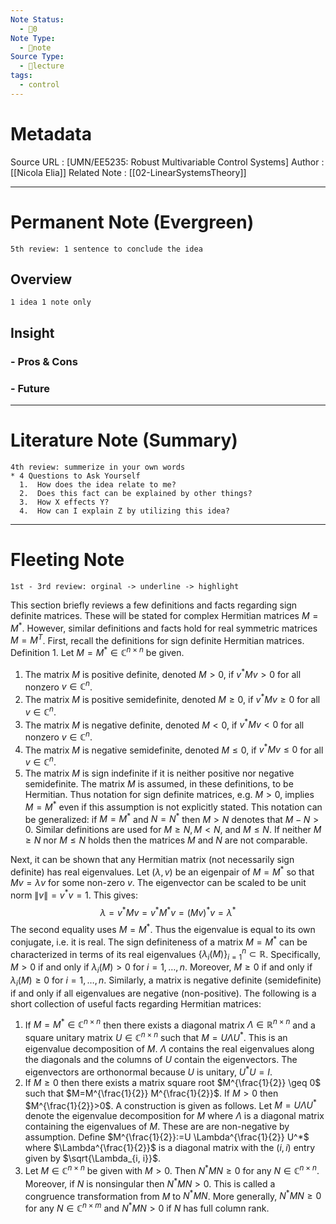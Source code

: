 ```yaml
---
Note Status:
  - 🌱0
Note Type:
  - 📄note
Source Type:
  - 🏫lecture
tags:
  - control
---
```

# Metadata
Source URL       : [UMN/EE5235: Robust Multivariable Control Systems]
Author              : [[Nicola Elia]]
Related Note     : [[02-LinearSystemsTheory]]


---

# Permanent Note (Evergreen)
	5th review: 1 sentence to conclude the idea
## Overview
	1 idea 1 note only


## Insight
### - Pros & Cons


### - Future


---

# Literature Note (Summary)
	4th review: summerize in your own words
	* 4 Questions to Ask Yourself
	  1.  How does the idea relate to me?
	  2.  Does this fact can be explained by other things?
	  3.  How X effects Y?
	  4.  How can I explain Z by utilizing this idea?


---

# Fleeting Note 
	1st - 3rd review: orginal -> underline -> highlight

This section briefly reviews a few definitions and facts regarding sign definite matrices. These will be stated for complex Hermitian matrices $M=M^*$. However, similar definitions and facts hold for real symmetric matrices $M=M^T$. First, recall the definitions for sign definite Hermitian matrices.
Definition 1. Let $M=M^* \in \mathbb{C}^{n \times n}$ be given.
1. The matrix $M$ is positive definite, denoted $M>0$, if $v^* M v>0$ for all nonzero $v \in \mathbb{C}^n$.
2. The matrix $M$ is positive semidefinite, denoted $M \geq 0$, if $v^* M v \geq 0$ for all $v \in \mathbb{C}^n$.
3. The matrix $M$ is negative definite, denoted $M<0$, if $v^* M v<0$ for all nonzero $v \in \mathbb{C}^n$.
4. The matrix $M$ is negative semidefinite, denoted $M \leq 0$, if $v^* M v \leq 0$ for all $v \in \mathbb{C}^n$.
5. The matrix $M$ is sign indefinite if it is neither positive nor negative semidefinite.
The matrix $M$ is assumed, in these definitions, to be Hermitian. Thus notation for sign definite matrices, e.g. $M>0$, implies $M=M^*$ even if this assumption is not explicitly stated. This notation can be generalized: if $M=M^*$ and $N=N^*$ then $M>N$ denotes that $M-N>0$. Similar definitions are used for $M \geq N, M<N$, and $M \leq N$. If neither $M \geq N$ nor $M \leq N$ holds then the matrices $M$ and $N$ are not comparable.

Next, it can be shown that any Hermitian matrix (not necessarily sign definite) has real eigenvalues. Let $(\lambda, v)$ be an eigenpair of $M=M^*$ so that $M v=\lambda v$ for some non-zero $v$. The eigenvector can be scaled to be unit norm $\|v\|=v^* v=1$. This gives:
$$
\lambda=v^* M v=v^* M^* v=(M v)^* v=\lambda^*
$$
The second equality uses $M=M^*$. Thus the eigenvalue is equal to its own conjugate, i.e. it is real. The sign definiteness of a matrix $M=M^*$ can be characterized in terms of its real eigenvalues $\left\{\lambda_i(M)\right\}_{i=1}^n \subset \mathbb{R}$. Specifically, $M>0$ if and only if $\lambda_i(M)>0$ for $i=1, \ldots, n$. Moreover, $M \geq 0$ if and only if $\lambda_i(M) \geq 0$ for $i=1, \ldots, n$. Similarly, a matrix is negative definite (semidefinite) if and only if all eigenvalues are negative (non-positive).
The following is a short collection of useful facts regarding Hermitian matrices:
1. If $M=M^* \in \mathbb{C}^{n \times n}$ then there exists a diagonal matrix $\Lambda \in \mathbb{R}^{n \times n}$ and a square unitary matrix $U \in \mathbb{C}^{n \times n}$ such that $M=U \Lambda U^*$. This is an eigenvalue decomposition of $M$. $\Lambda$ contains the real eigenvalues along the diagonals and the columns of $U$ contain the eigenvectors. The eigenvectors are orthonormal because $U$ is unitary, $U^* U=I$.
2. If $M \geq 0$ then there exists a matrix square root $M^{\frac{1}{2}} \geq 0$ such that $M=M^{\frac{1}{2}} M^{\frac{1}{2}}$. If $M>0$ then $M^{\frac{1}{2}}>0$. A construction is given as follows. Let $M=U \Lambda U^*$ denote the eigenvalue decomposition for $M$ where $\Lambda$ is a diagonal matrix containing the eigenvalues of $M$. These are are non-negative by assumption. Define $M^{\frac{1}{2}}:=U \Lambda^{\frac{1}{2}} U^*$ where $\Lambda^{\frac{1}{2}}$ is a diagonal matrix with the $(i, i)$ entry given by $\sqrt{\Lambda_{i, i}}$.
3. Let $M \in \mathbb{C}^{n \times n}$ be given with $M>0$. Then $N^* M N \geq 0$ for any $N \in \mathbb{C}^{n \times n}$. Moreover, if $N$ is nonsingular then $N^* M N>0$. This is called a congruence transformation from $M$ to $N^* M N$. More generally, $N^* M N \geq 0$ for any $N \in \mathbb{C}^{n \times m}$ and $N^* M N>0$ if $N$ has full column rank.